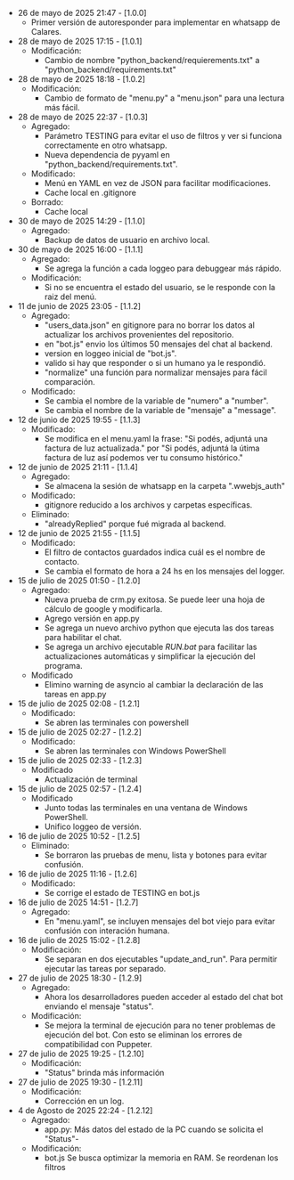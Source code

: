 - 26 de mayo de 2025 21:47 - [1.0.0]
    - Primer versión de autoresponder para implementar en whatsapp de Calares.
- 28 de mayo de 2025 17:15 - [1.0.1]
    - Modificación:
        - Cambio de nombre "python_backend/requierements.txt" a "python_backend/requirements.txt"
- 28 de mayo de 2025 18:18 - [1.0.2]
    - Modificación:
        - Cambio de formato de "menu.py" a "menu.json" para una lectura más fácil.
- 28 de mayo de 2025 22:37 - [1.0.3]
    - Agregado:
        - Parámetro TESTING para evitar el uso de filtros y ver si funciona correctamente en otro whatsapp.
        - Nueva dependencia de pyyaml en "python_backend/requirements.txt".
    - Modificado:
        - Menú en YAML en vez de JSON para facilitar modificaciones.
        - Cache local en .gitignore
    - Borrado:
        - Cache local
- 30 de mayo de 2025 14:29 - [1.1.0]
    - Agregado:
        - Backup de datos de usuario en archivo local.
- 30 de mayo de 2025 16:00 - [1.1.1]
    - Agregado:
        - Se agrega la función a cada loggeo para debuggear más rápido.
    - Modificación:
        - Si no se encuentra el estado del usuario, se le responde con la raiz del menú.
- 11 de junio de 2025 23:05 - [1.1.2]
    - Agregado:
        - "users_data.json" en gitignore para no borrar los datos al actualizar los archivos provenientes del repositorio.
        - en "bot.js" envio los últimos 50 mensajes del chat al backend.
        - version en loggeo inicial de "bot.js".
        - valido si hay que responder o si un humano ya le respondió.
        - "normalize" una función para normalizar mensajes para fácil comparación.
    - Modificado:
        - Se cambia el nombre de la variable de "numero" a "number".
        - Se cambia el nombre de la variable de "mensaje" a "message".
- 12 de junio de 2025 19:55 - [1.1.3]
    - Modificado:
        - Se modifica en el menu.yaml la frase: "Si podés, adjuntá una factura de luz actualizada." por "Si podés, adjuntá la útima factura de luz así podemos ver tu consumo histórico."
- 12 de junio de 2025 21:11 - [1.1.4]
    - Agregado:
        - Se almacena la sesión de whatsapp en la carpeta ".wwebjs_auth"
    - Modificado:
        - gitignore reducido a los archivos y carpetas específicas.
    - Eliminado:
        - "alreadyReplied" porque fué migrada al backend.
- 12 de junio de 2025 21:55 - [1.1.5]
    - Modificado:
        - El filtro de contactos guardados indica cuál es el nombre de contacto.
        - Se cambia el formato de hora a 24 hs en los mensajes del logger.
- 15 de julio de 2025 01:50 - [1.2.0]
    - Agregado:
        - Nueva prueba de crm.py exitosa. Se puede leer una hoja de cálculo de google y modificarla.
        - Agrego versión en app.py
        - Se agrega un nuevo archivo python que ejecuta las dos tareas para habilitar el chat.
        - Se agrega un archivo ejecutable *RUN.bat* para facilitar las actualizaciones automáticas y simplificar la ejecución del programa.
    - Modificado
        - Elimino warning de asyncio al cambiar la declaración de las tareas en app.py
- 15 de julio de 2025 02:08 - [1.2.1]
    - Modificado:
        - Se abren las terminales con powershell
- 15 de julio de 2025 02:27 - [1.2.2]
    - Modificado:
        - Se abren las terminales con Windows PowerShell
- 15 de julio de 2025 02:33 - [1.2.3]
    - Modificado
        - Actualización de terminal
- 15 de julio de 2025 02:57 - [1.2.4]
    - Modificado
        - Junto todas las terminales en una ventana de Windows PowerShell.
        - Unifico loggeo de versión.
- 16 de julio de 2025 10:52 - [1.2.5]
    - Eliminado:
        - Se borraron las pruebas de menu, lista y botones para evitar confusión.
- 16 de julio de 2025 11:16 - [1.2.6]
    - Modificado:
        - Se corrige el estado de TESTING en bot.js
- 16 de julio de 2025 14:51 - [1.2.7]
    - Agregado:
        - En "menu.yaml", se incluyen mensajes del bot viejo para evitar confusión con interación humana.
- 16 de julio de 2025 15:02 - [1.2.8]
    - Modificación:
        - Se separan en dos ejecutables "update_and_run". Para permitir ejecutar las tareas por separado.
- 27 de julio de 2025 18:30 - [1.2.9]
    - Agregado:
        - Ahora los desarrolladores pueden acceder al estado del chat bot enviando el mensaje "status".
    - Modificación:
        - Se mejora la terminal de ejecución para no tener problemas de ejecución del bot. Con esto se eliminan los errores de compatibilidad con Puppeter.
- 27 de julio de 2025 19:25 - [1.2.10]
    - Modificación:
        - "Status" brinda más información
- 27 de julio de 2025 19:30 - [1.2.11]
    - Modificación:
        - Corrección en un log.
- 4 de Agosto de 2025 22:24 - [1.2.12]
    - Agregado:
        - app.py: Más datos del estado de la PC cuando se solicita el "Status"-
    - Modificación:
        - bot.js Se busca optimizar la memoria en RAM. Se reordenan los filtros